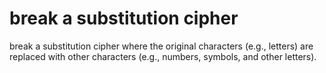 # break a substitution cipher
 break a substitution cipher where the original characters (e.g., letters) are replaced with other characters (e.g., numbers, symbols, and other letters).
